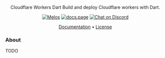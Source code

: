 <p align="center">
  Cloudflare Workers Dart
  <span>Build and deploy Cloudflare workers with Dart.</span>
</p>

<p align="center">
  <a href="https://github.com/invertase/melos#readme-badge"><img src="https://img.shields.io/badge/maintained%20with-melos-f700ff.svg?style=flat-square" alt="Melos" /></a>
  <a href="https://docs.page"><img src="https://img.shields.io/badge/powered%20by-docs.page-34C4AC.svg?style=flat-square" alt="docs.page" /></a>
 <a href="https://invertase.link/discord">
   <img src="https://img.shields.io/discord/295953187817521152.svg?style=flat-square&colorA=7289da&label=Chat%20on%20Discord" alt="Chat on Discord">
 </a>
</p>


<p align="center">
  <a href="https://dart_workers.invertase.dev">Documentation</a> &bull;
  <a href="https://github.com/invertase/dart_workers/LICENSE">License</a>
</p>

### About

TODO